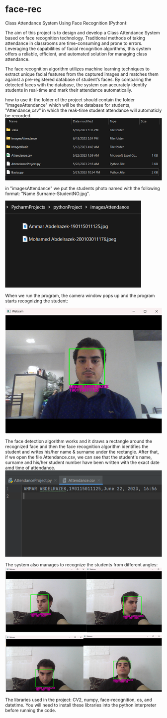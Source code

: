 # face-rec
Class Attendance System Using Face Recognition (Python):

The aim of this project is to design and develop a Class Attendance System based on face recognition technology. Traditional methods of taking attendance in classrooms are time-consuming and prone to errors. Leveraging the capabilities of facial recognition algorithms, this system offers a reliable, efficient, and automated solution for managing class attendance.

The face recognition algorithm utilizes machine learning techniques to extract unique facial features from the captured images and matches them against a pre-registered database of student’s faces. By comparing the detected faces with the database, the system can accurately identify students in real-time and mark their attendance automatically.

how to use it:
the folder of the projcet should contain the folder "imagesAttendance" which will be the database for students, "Attendance,csv" in which the reak-time student attendance will automaticly be recorded.
![Diagram](imgs/folder.png)

in "imagesAttendance" we put the students photo named with the following format: "Name Surname-StudentNO.jpg".


![Diagram](imgs/data.png)

When we run the program, the camera window pops up and the program starts recognizing the student:

![Diagram](imgs/detect.png)

The face detection algorithm works and it draws a rectangle around the recognized face and then the face recognition algorithm identifies the student and writes his/her name & surname under the rectangle.
After that, if we open the file Attendance.csv, we can see that the student's name, surname and his/her student number have been written with the exact date amd time of attendance.
![Diagram](imgs/record.png)

The system also manages to recognize the students from different angles:
![Diagram](imgs/angles.png)


The libraries used in the project: CV2, numpy, face-recognition, os, and datetime.
You will need to install these libraries into the python interpreter before running the code. 
